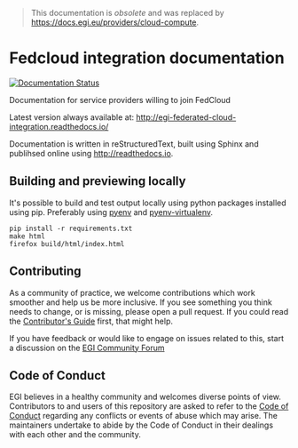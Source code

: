 > This documentation is _obsolete_ and was replaced by
> https://docs.egi.eu/providers/cloud-compute.

# Fedcloud integration documentation

[![Documentation Status](https://readthedocs.org/projects/egi-federated-cloud-integration/badge/?version=latest)](http://egi-federated-cloud-integration.readthedocs.io/en/latest/?badge=latest)

Documentation for service providers willing to join FedCloud

Latest version always available at:
http://egi-federated-cloud-integration.readthedocs.io/

Documentation is written in reStructuredText, built using Sphinx and publihsed
online using http://readthedocs.io.

## Building and previewing locally

It's possible to build and test output locally using python packages installed
using pip. Preferably using [pyenv](https://github.com/pyenv/pyenv) and
[pyenv-virtualenv](https://github.com/pyenv/pyenv-virtualenv).

```console
pip install -r requirements.txt
make html
firefox build/html/index.html
```

## Contributing

As a community of practice, we welcome contributions which work smoother and
help us be more inclusive. If you see something you think needs to change, or is
missing, please open a pull request. If you could read the
[Contributor's Guide](.github/CONTRIBUTING.md) first, that might help.

If you have feedback or would like to engage on issues related to this, start a
discussion on the [EGI Community Forum](https://community.egi.eu)

## Code of Conduct

EGI believes in a healthy community and welcomes diverse points of view.
Contributors to and users of this repository are asked to refer to the
[Code of Conduct](.github/CODE_OF_CONDUCT.md) regarding any conflicts or events
of abuse which may arise. The maintainers undertake to abide by the Code of
Conduct in their dealings with each other and the community.
